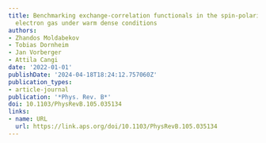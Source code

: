 ```yaml
---
title: Benchmarking exchange-correlation functionals in the spin-polarized inhomogeneous
  electron gas under warm dense conditions
authors:
- Zhandos Moldabekov
- Tobias Dornheim
- Jan Vorberger
- Attila Cangi
date: '2022-01-01'
publishDate: '2024-04-18T18:24:12.757060Z'
publication_types:
- article-journal
publication: '*Phys. Rev. B*'
doi: 10.1103/PhysRevB.105.035134
links:
- name: URL
  url: https://link.aps.org/doi/10.1103/PhysRevB.105.035134
---
```

